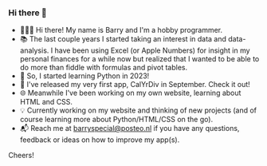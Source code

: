 ### Hi there 👋

- 🙋🏼‍♂️ Hi there! My name is Barry and I'm a hobby programmer.
- 📚 The last couple years I started taking an interest in data and data-analysis. 
    I have been using Excel (or Apple Numbers) for insight in my personal finances for a while now but realized that I wanted 
    to be able to do more than fiddle with formulas and pivot tables. 
- 🐍 So, I started learning Python in 2023!
- 💽 I've released my very first app, CalYrDiv in September. Check it out!
- 🌐 Meanwhile I've been working on my own website, learning about HTML and CSS.
- 💡 Currently working on my website and thinking of new projects (and of course learning more about Python/HTML/CSS on the go).
- 📬 Reach me at barryspecial@posteo.nl if you have any questions, feedback or ideas on how to improve my app(s).

Cheers!
